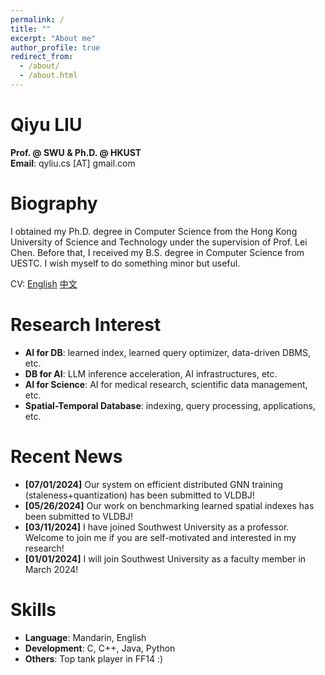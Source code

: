 ```yaml
---
permalink: /
title: ""
excerpt: "About me"
author_profile: true
redirect_from: 
  - /about/
  - /about.html
---
```


Qiyu LIU
=====
**Prof. @ SWU & Ph.D. @ HKUST**\
**Email**: qyliu.cs [AT] gmail.com

Biography
======
I obtained my Ph.D. degree in Computer Science from the Hong Kong University of Science and Technology under the supervision of Prof. Lei Chen. Before that, I received my B.S. degree in Computer Science from UESTC. I wish myself to do something minor but useful. 

CV: [English](https://qyliu-hkust.github.io/images/cv_lqy.pdf) [中文](https://qyliu-hkust.github.io/images/cv_lqy_cn.pdf)

Research Interest
======
* **AI for DB**: learned index, learned query optimizer, data-driven DBMS, etc.
* **DB for AI**: LLM inference acceleration, AI infrastructures, etc.
* **AI for Science**: AI for medical research, scientific data management, etc.
* **Spatial-Temporal Database**: indexing, query processing, applications, etc.
  
Recent News
======
* **[07/01/2024]** Our system on efficient distributed GNN training (staleness+quantization) has been submitted to VLDBJ!
* **[05/26/2024]** Our work on benchmarking learned spatial indexes has been submitted to VLDBJ!
* **[03/11/2024]** I have joined Southwest University as a professor. Welcome to join me if you are self-motivated and interested in my research!
* **[01/01/2024]** I will join Southwest University as a faculty member in March 2024!

Skills
======
* **Language**: Mandarin, English 
* **Development**: C, C++, Java, Python
* **Others**: Top tank player in FF14 :)
